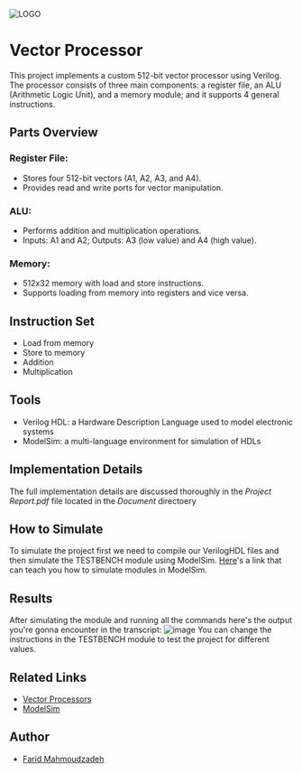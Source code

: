 ![LOGO](https://github.com/FaridMahmoudzadeh/Vector-Processor/assets/119705391/7effbad3-ed30-458a-9b97-34472f439132)

# Vector Processor

This project implements a custom 512-bit vector processor using Verilog. The processor consists of three main components: a register file, an ALU (Arithmetic Logic Unit), and a memory module; and it supports 4 general instructions.

## Parts Overview
### Register File:
- Stores four 512-bit vectors (A1, A2, A3, and A4).
- Provides read and write ports for vector manipulation.
### ALU:
- Performs addition and multiplication operations.
- Inputs: A1 and A2; Outputs: A3 (low value) and A4 (high value).
### Memory:
- 512x32 memory with load and store instructions.
- Supports loading from memory into registers and vice versa.

## Instruction Set
- Load from memory
- Store to memory
- Addition
- Multiplication

## Tools
- Verilog HDL: a Hardware Description Language used to model electronic systems
- ModelSim: a multi-language environment for simulation of HDLs

## Implementation Details
The full implementation details are discussed thoroughly in the *Project Report.pdf* file located in the *Document* directoery

## How to Simulate
To simulate the project first we need to compile our VerilogHDL files and then simulate the TESTBENCH module using ModelSim.
[Here](https://nandland.com/introduction-to-modelsim-for-beginners/)'s a link that can teach you how to simulate modules in ModelSim.

## Results
After simulating the module and running all the commands here's the output you're gonna encounter in the transcript:
![image](https://github.com/FaridMahmoudzadeh/Vector-Processor/assets/119705391/5a88a682-380f-410c-848d-03c7c0f36829)
You can change the instructions in the TESTBENCH module to test the project for different values.

## Related Links
- [Vector Processors](https://en.wikipedia.org/wiki/Vector_processor)
- [ModelSim](https://www.intel.com/content/www/us/en/software-kit/750368/modelsim-intel-fpgas-standard-edition-software-version-18-1.html)

## Author
- [Farid Mahmoudzadeh](https://github.com/FaridMahmoudzadeh)

